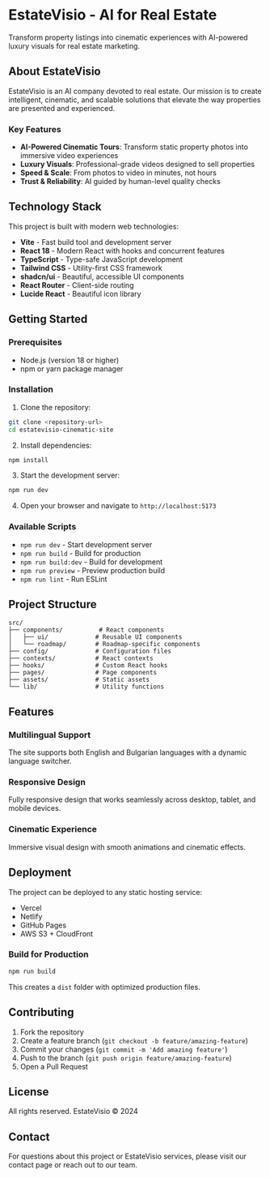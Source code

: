 # EstateVisio - AI for Real Estate

Transform property listings into cinematic experiences with AI-powered luxury visuals for real estate marketing.

## About EstateVisio

EstateVisio is an AI company devoted to real estate. Our mission is to create intelligent, cinematic, and scalable solutions that elevate the way properties are presented and experienced.

### Key Features

- **AI-Powered Cinematic Tours**: Transform static property photos into immersive video experiences
- **Luxury Visuals**: Professional-grade videos designed to sell properties
- **Speed & Scale**: From photos to video in minutes, not hours
- **Trust & Reliability**: AI guided by human-level quality checks

## Technology Stack

This project is built with modern web technologies:

- **Vite** - Fast build tool and development server
- **React 18** - Modern React with hooks and concurrent features
- **TypeScript** - Type-safe JavaScript development
- **Tailwind CSS** - Utility-first CSS framework
- **shadcn/ui** - Beautiful, accessible UI components
- **React Router** - Client-side routing
- **Lucide React** - Beautiful icon library

## Getting Started

### Prerequisites

- Node.js (version 18 or higher)
- npm or yarn package manager

### Installation

1. Clone the repository:
```bash
git clone <repository-url>
cd estatevisio-cinematic-site
```

2. Install dependencies:
```bash
npm install
```

3. Start the development server:
```bash
npm run dev
```

4. Open your browser and navigate to `http://localhost:5173`

### Available Scripts

- `npm run dev` - Start development server
- `npm run build` - Build for production
- `npm run build:dev` - Build for development
- `npm run preview` - Preview production build
- `npm run lint` - Run ESLint

## Project Structure

```
src/
├── components/          # React components
│   ├── ui/             # Reusable UI components
│   └── roadmap/        # Roadmap-specific components
├── config/             # Configuration files
├── contexts/           # React contexts
├── hooks/              # Custom React hooks
├── pages/              # Page components
├── assets/             # Static assets
└── lib/                # Utility functions
```

## Features

### Multilingual Support
The site supports both English and Bulgarian languages with a dynamic language switcher.

### Responsive Design
Fully responsive design that works seamlessly across desktop, tablet, and mobile devices.

### Cinematic Experience
Immersive visual design with smooth animations and cinematic effects.

## Deployment

The project can be deployed to any static hosting service:

- Vercel
- Netlify
- GitHub Pages
- AWS S3 + CloudFront

### Build for Production

```bash
npm run build
```

This creates a `dist` folder with optimized production files.

## Contributing

1. Fork the repository
2. Create a feature branch (`git checkout -b feature/amazing-feature`)
3. Commit your changes (`git commit -m 'Add amazing feature'`)
4. Push to the branch (`git push origin feature/amazing-feature`)
5. Open a Pull Request

## License

All rights reserved. EstateVisio © 2024

## Contact

For questions about this project or EstateVisio services, please visit our contact page or reach out to our team.